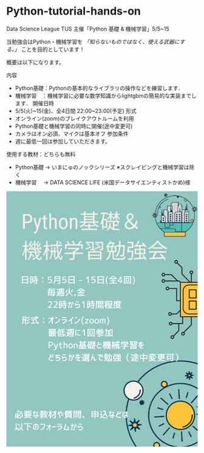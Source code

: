# Python-tutorial-hands-on
Data Science League TUS 主催「Python 基礎 &amp; 機械学習」5/5~15

当勉強会はPython・機械学習を
*「知らないものではなく、使える武器にする。」*
ことを目的としています！

概要は以下になります。

内容
- Python基礎：Pythonの基本的なライブラリの操作などを練習します．
- 機械学習　：機械学習に必要な数学知識からlightgbmの簡易的な実装までします．
開催日時
- 5/5(火)~15(金)、全4日間 22:00~23:00(予定)
形式
- オンライン(zoom)のブレイクアウトルームを利用
- Python基礎と機械学習の同時に開催(途中変更可)
- カメラはオン必須、マイクは基本オフ
参加条件
- 週に最低一回は参加していただきます。

使用する教材：どちらも無料
- Python基礎 -> いまにゅのノックシリーズ ※スクレイピングと機械学習は除く
- 機械学習　 -> DATA SCIENCE LIFE (米国データサイエンティストかめ)様

![Poster image](/Python基礎.png)
